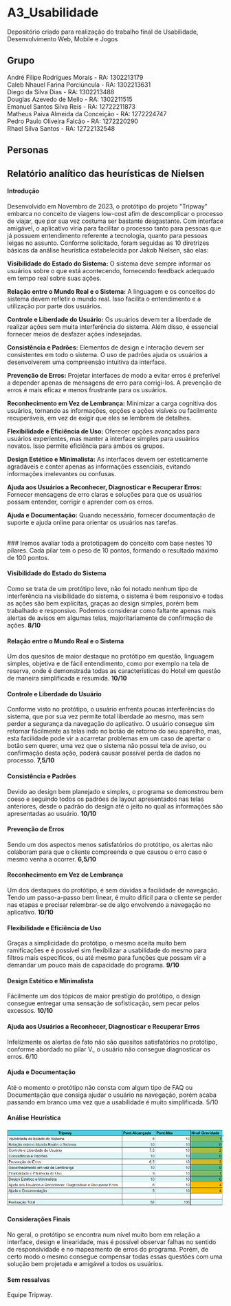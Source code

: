 # A3_Usabilidade
Depositório criado para realização do trabalho final de Usabilidade, Desenvolvimento Web, Mobile e Jogos

## Grupo
André Filipe Rodrigues Morais - RA: 1302213179 <br>
Caleb Nhauel Farina Porciúncula - RA: 1302213631 <br>
Diego da Silva Dias - RA: 1302213488<br>
Douglas Azevedo de Mello - RA: 1302211515<br>
Emanuel Santos Silva Reis - RA: 12722211873<br>
Matheus Paiva Almeida da Conceição - RA: 1272224747<br>
Pedro Paulo Oliveira Falcão - RA: 1272220290<br>
Rhael Silva Santos - RA: 12722132548<br>

## Personas





## Relatório analítico das heurísticas de Nielsen

#### Introdução
  Desenvolvido em Novembro de 2023, o protótipo do projeto "Tripway" embarca no conceito de viagens low-cost afim de descomplicar o processo de viajar, que por sua vez costuma ser bastante desgastante. Com interface amigável, o aplicativo viria para facilitar o processo tanto para pessoas que já possuem entendimento referente a tecnologia, quanto para pessoas leigas no assunto.
  Conforme solicitado, foram seguidas as 10 diretrizes básicas da análise heurística estabelecida por Jakob Nielsen, são elas:

**Visibilidade do Estado do Sistema:** O sistema deve sempre informar os usuários sobre o que está acontecendo, fornecendo feedback adequado em tempo real sobre suas ações.

**Relação entre o Mundo Real e o Sistema:** A linguagem e os conceitos do sistema devem refletir o mundo real. Isso facilita o entendimento e a utilização por parte dos usuários.

**Controle e Liberdade do Usuário:** Os usuários devem ter a liberdade de realizar ações sem muita interferência do sistema. Além disso, é essencial fornecer meios de desfazer ações indesejadas.

**Consistência e Padrões:** Elementos de design e interação devem ser consistentes em todo o sistema. O uso de padrões ajuda os usuários a desenvolverem uma compreensão intuitiva da interface.

**Prevenção de Erros:** Projetar interfaces de modo a evitar erros é preferível a depender apenas de mensagens de erro para corrigi-los. A prevenção de erros é mais eficaz e menos frustrante para os usuários.

**Reconhecimento em Vez de Lembrança:** Minimizar a carga cognitiva dos usuários, tornando as informações, opções e ações visíveis ou facilmente recuperáveis, em vez de exigir que eles se lembrem de detalhes.

**Flexibilidade e Eficiência de Uso:** Oferecer opções avançadas para usuários experientes, mas manter a interface simples para usuários novatos. Isso permite eficiência para ambos os grupos.

**Design Estético e Minimalista:** As interfaces devem ser esteticamente agradáveis e conter apenas as informações essenciais, evitando informações irrelevantes ou confusas.

**Ajuda aos Usuários a Reconhecer, Diagnosticar e Recuperar Erros:** Fornecer mensagens de erro claras e soluções para que os usuários possam entender, corrigir e aprender com os erros.

**Ajuda e Documentação:** Quando necessário, fornecer documentação de suporte e ajuda online para orientar os usuários nas tarefas.

<br>
### Iremos avaliar toda a prototipagem do conceito com base nestes 10 pilares.
Cada pilar tem o peso de 10 pontos, formando o resultado máximo de 100 pontos.


#### Visibilidade do Estado do Sistema
 Como se trata de um protótipo leve, não foi notado nenhum tipo de interferência na visibilidade do sistema, o sistema é bem responsivo e todas as ações são bem explícitas, graças ao design simples, porém bem trabalhado e responsivo. Podemos considerar como faltante apenas mais alertas de avisos em algumas telas, majoritariamente de confirmação de ações. **8/10**

#### Relação entre o Mundo Real e o Sistema
 Um dos quesitos de maior destaque no protótipo em questão, linguagem simples, objetiva e de fácil entendimento, como por exemplo na tela de reserva, onde é demonstrada todas as características do Hotel em questão de maneira simplificada e resumida. **10/10**

#### Controle e Liberdade do Usuário
 Conforme visto no protótipo, o usuário enfrenta poucas interferências do sistema, que por sua vez permite total liberdade ao mesmo, mas sem perder a segurança da navegação do aplicativo. O usuário consegue sim retornar fácilmente as telas indo no botão de retorno do seu aparelho, mas, esta facilidade pode vir a acarretar problemas em um caso de apertar o botão sem querer, uma vez que o sistema não possui tela de aviso, ou confirmação desta ação, poderá causar possível perda de dados no processo. **7,5/10**

#### Consistência e Padrões
 Devido ao design bem planejado e simples, o programa se demonstrou bem coeso e seguindo todos os padrões de layout apresentados nas telas anteriores, desde o padrão do design até o jeito no qual as informações são apresentadas ao usuário. **10/10**

#### Prevenção de Erros
 Sendo um dos aspectos menos satisfatórios do protótipo, os alertas não colaboram para que o cliente compreenda o que causou o erro caso o mesmo venha a ocorrer. **6,5/10**

#### Reconhecimento em Vez de Lembrança
 Um dos destaques do protótipo, é sem dúvidas a facilidade de navegação. Tendo um passo-a-passo bem linear, é muito difícil para o cliente se perder nas etapas e precisar relembrar-se de algo envolvendo a navegação no aplicativo. **10/10**

#### Flexibilidade e Eficiência de Uso
 Graças a simplicidade do protótipo, o mesmo aceita muito bem ramificações e é possível sim flexibilizar a usabilidade do mesmo para filtros mais específicos, ou até mesmo para funções que possam vir a demandar um pouco mais de capacidade do programa. **9/10**

#### Design Estético e Minimalista
 Fácilmente um dos tópicos de maior prestígio do protótipo, o design consegue entregar uma sensação de sofisticação, sem pecar pelos excessos. **10/10**

#### Ajuda aos Usuários a Reconhecer, Diagnosticar e Recuperar Erros
  Infelizmente os alertas de fato não são quesitos satisfatórios no protótipo, conforme abordado no pilar V., o usuário não consegue diagnosticar os erros. 6/10

#### Ajuda e Documentação
 Até o momento o protótipo não consta com algum tipo de FAQ ou Documentação  que consiga ajudar o usuário na navegação, porém acaba passando em branco uma vez que a usabilidade é muito simplificada. 5/10



#### Análise Heurística

 <img src="\Assets\Analise_Heuristica.PNG">

#### Considerações Finais
 No geral, o protótipo se encontra num nível muito bom em relação a interface, design e linearidade, mas é possível observar falhas no sentido de responsividade e no mapeamento de erros do programa. Porém, de certo modo o mesmo consegue compensar todas essas questões com uma solução bem projetada e amigável a todos os usuários.

#### Sem ressalvas
 Equipe Tripway.




























 

